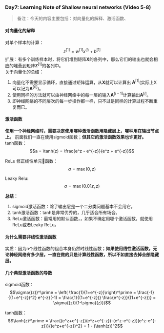 ### Day7: Learning Note of Shallow neural networks (Video 5-8)
> 备注：今天的内容主要包括：对向量化的解释、激活函数、

#### 对向量化的解释
对单个样本的计算：
$$z^{[1]} = w^{[1]}x^{(i)} + b^{[1]}$$
扩展：有多个训练样本时，将它们堆到矩阵$\mathbf{X}$的各列中，那么它们的输出也就会相应的堆叠到矩阵$\mathbf{Z}^{[1]}$的各列中。  
关于向量化的总结：
1. 向量化不需要显示循环，直接通过矩阵运算，从$\mathbf{X}$​就可以计算出 $\mathbf{A}^{[1]}$​(实际上X可以记为$\mathbf{A}^{[0]}$)。
2. 使用同样的方法就可以由神经网络中的每一层的输入$\mathbf{A}^{[i-1]}$计算输出$\mathbf{A}^{[i]}$。
3. 即神经网络的不同层次的每一步操作都一样，只不过是同样的计算过程不断重复而已。

#### 激活函数
**使用一个神经网络时，需要决定使用哪种激活函数用隐藏层上，哪种用在输出节点上。** 前面我们一直在使用sigmoid函数；**但其它的激活函数效果也许更好。**  
tanh函数：
$$a = \tanh(z) = \frac{e^z - e^{-z}}{e^z + e^{-z}}$$

ReLu 修正线性单元函数：
$$ a = \max(0, z)$$

Leaky Relu:
$$ a = \max(0.01z, z)$$

**总结：**
1. sigmoid激活函数：除了输出层是一个二分类问题基本不会用它。
2. tanh激活函数：tanh是非常优秀的，几乎适合所有场合。
3. ReLu激活函数：最常用的默认函数，，如果不确定用哪个激活函数，就使用ReLu或者Leaky ReLu。

#### 为什么需要非线性激活函数
实质：因为n个线性函数的组合本身仍然时线性函数；**如果使用线性激活函数，无论神经网络有多少层，一直在做的只是计算线性函数，所以不如直接去掉全部隐藏层。**

#### 几个典型激活函数的导数
sigmoid函数：  
$$\sigma{(z)}^\prime = \left( \frac{1}{1+e^{-z}}\right)^\prime = \frac{-1}{(1+e^{-z})^2} e^{-z}(-1) = \frac{1}{(1+e^{-z})} \frac{e^{-z}}{(1+e^{-z})} = \sigma{(z)}(1-\sigma{(z)})$$

tanh函数：
$$\tanh(z)^\prime = \frac{(e^z+e^{-z})(e^z+e^{-z})-(e^z-e^{-z})(e^z-e^{-z})}{(e^z+e^{-z})^2} = 1 - (\tanh(z))^2$$
